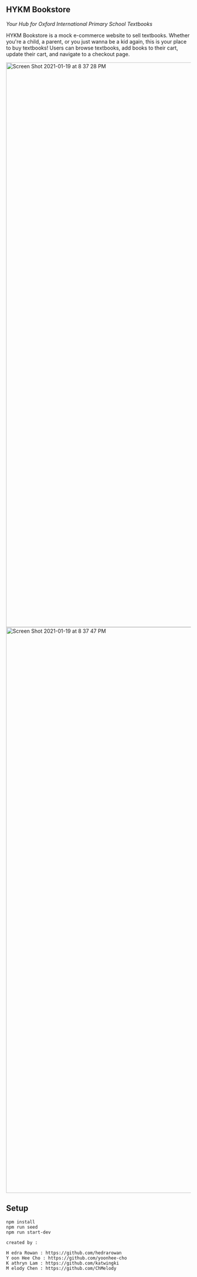 ## HYKM Bookstore

_Your Hub for Oxford International Primary School Textbooks_

HYKM Bookstore is a mock e-commerce website to sell textbooks. Whether you're a child, a parent, or you just wanna be a kid again, this is your place to buy textbooks! Users can browse textbooks, add books to their cart, update their cart, and navigate to a checkout page.

<img width="1534" alt="Screen Shot 2021-01-19 at 8 37 28 PM" src="https://user-images.githubusercontent.com/42276116/105115201-6588f200-5a96-11eb-93ca-aad5bc1c49b3.png">
<img width="1537" alt="Screen Shot 2021-01-19 at 8 37 47 PM" src="https://user-images.githubusercontent.com/42276116/105115208-66ba1f00-5a96-11eb-8e31-5bc2677ccf57.png">


## Setup

```
npm install
npm run seed
npm run start-dev
```

```
created by :

H edra Rowan : https://github.com/hedrarowan
Y oon Hee Cho : https://github.com/yoonhee-cho
K athryn Lam : https://github.com/katwingki
M elody Chen : https://github.com/ChMelody
```
